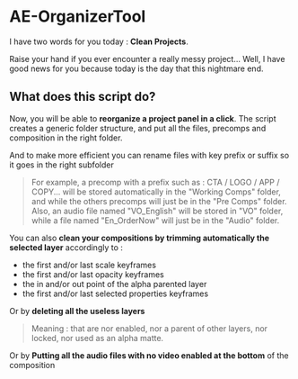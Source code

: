 # AE-OrganizerTool

I have two words for you today : **Clean Projects**.

Raise your hand if you ever encounter a really messy project... 
Well, I have good news for you because today is the day that this nightmare end.

## What does this script do?
Now, you will be able to **reorganize a project panel in a click**. The script creates a generic folder structure, and put all the files, precomps and composition in the right folder.

And to make more efficient you can rename files with key prefix or suffix so it goes in the right subfolder 
> For example, a precomp with a prefix such as : CTA / LOGO / APP / COPY... will be stored automatically in the "Working Comps" folder, and while the others precomps will just be in the "Pre Comps" folder.
> Also, an audio file named "VO_English" will be stored in "VO" folder, while a file named "En_OrderNow" will just be in the "Audio" folder.

You can also **clean your compositions by trimming automatically the selected layer** accordingly to :
- the first and/or last scale keyframes
- the first and/or last opacity keyframes
- the in and/or out point of the alpha parented layer
- the first and/or last selected properties keyframes

Or by **deleting all the useless layers**
> Meaning : that are nor enabled, nor a parent of other layers, nor locked, nor used as an alpha matte.

Or by **Putting all the audio files with no video enabled at the bottom** of the composition
